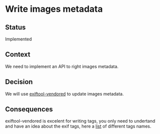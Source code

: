 # Write images metadata

## Status

Implemented

## Context

We need to implement an API to right images metadata.

## Decision

We will use [exiftool-vendored](https://www.npmjs.com/package/exiftool-vendored) to update images metadata.

## Consequences

exiftool-vendored is excelent for writing tags, you only need to undertand and have an idea about the exif tags, here a [list](https://exiftool.org/TagNames/EXIF.html) of different tags names.
